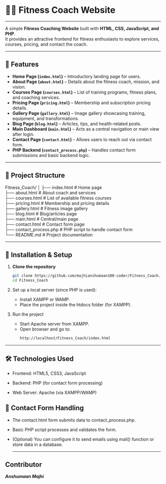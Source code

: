 

# 🏋️‍♂️ Fitness Coach Website  

-------------------------------------------------------------------

A simple **Fitness Coaching Website** built with **HTML, CSS, JavaScript, and PHP**.  
It provides an attractive frontend for fitness enthusiasts to explore services, courses, pricing, and contact the coach.  

---

## 📌 Features  

- **Home Page (`index.html`)** – Introductory landing page for users.  
- **About Page (`about.html`)** – Details about the fitness coach, mission, and vision.  
- **Courses Page (`courses.html`)** – List of training programs, fitness plans, and coaching services.  
- **Pricing Page (`pricing.html`)** – Membership and subscription pricing details.  
- **Gallery Page (`gallery.html`)** – Image gallery showcasing training, equipment, and transformations.  
- **Blog Page (`blog.html`)** – Articles, tips, and health-related posts.  
- **Main Dashboard (`main.html`)** – Acts as a central navigation or main view after login.  
- **Contact Page (`contact.html`)** – Allows users to reach out via contact form.  
- **PHP Backend (`contact_process.php`)** – Handles contact form submissions and basic backend logic.  

---

## 📂 Project Structure  

Fitness_Coach/
│
├── index.html # Home page      
├── about.html # About coach and services     
├── courses.html # List of available fitness courses    
├── pricing.html # Membership and pricing details    
├── gallery.html # Fitness image gallery     
├── blog.html # Blog/articles page    
├── main.html # Central/main page    
├── contact.html # Contact form page   
├── contact_process.php # PHP script to handle contact form   
└── README.md # Project documentation    



---

## 🚀 Installation & Setup  

1. **Clone the repository**  
   ```bash
   git clone https://github.com/majhianshumaan100-coder/Fitness_Coach.git
   cd Fitness_Coach

2. Set up a local server (since PHP is used):    
   - Install XAMPP or WAMP.   
   - Place the project inside the htdocs folder (for XAMPP).    

3. Run the project        
   - Start Apache server from XAMPP.    
   - Open browser and go to:
     ```bash
     http://localhost/Fitness_Coach/index.html


-----

## 🛠️ Technologies Used

- Frontend: HTML5, CSS3, JavaScript

- Backend: PHP (for contact form processing)

- Web Server: Apache (via XAMPP/WAMP)

## 📧 Contact Form Handling

- The contact.html form submits data to contact_process.php.

- Basic PHP script processes and validates the form.

- (Optional) You can configure it to send emails using mail() function or store data in a database.

  ------------------------------------------------------------------------------------------------------------------------------
## Contributor
***Anshumaan Majhi***

